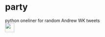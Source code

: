 # party
python oneliner for random Andrew WK tweets<br/>
<img src="https://pbs.twimg.com/profile_images/695058179823124480/6ry31Bu8_400x400.png" style="width:30px;"></img>
